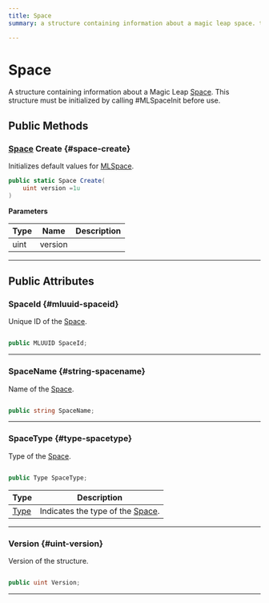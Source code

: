 ```yaml
---
title: Space
summary: a structure containing information about a magic leap space. this structure must be initialized by calling #mlspaceinit before use. 

---
```


# Space




A structure containing information about a Magic Leap [Space](/versioned_docs/version-14-Jun-2023/unity-api/api/UnityEngine.XR.MagicLeap/MLSpace/UnityEngine.XR.MagicLeap.MLSpace.Space.md). This structure must be initialized by calling #MLSpaceInit before use.   





## Public Methods

### [Space](/versioned_docs/version-14-Jun-2023/unity-api/api/UnityEngine.XR.MagicLeap/MLSpace/UnityEngine.XR.MagicLeap.MLSpace.Space.md) Create {#space-create}

Initializes default values for [MLSpace](/versioned_docs/version-14-Jun-2023/unity-api/api/UnityEngine.XR.MagicLeap/MLSpace/UnityEngine.XR.MagicLeap.MLSpace.md). 

```csharp
public static Space Create(
    uint version =1u
)
```


**Parameters**

| Type | Name  | Description  | 
|--|--|--|
| uint |version||






-----------

## Public Attributes

### SpaceId {#mluuid-spaceid}

Unique ID of the [Space](/versioned_docs/version-14-Jun-2023/unity-api/api/UnityEngine.XR.MagicLeap/MLSpace/UnityEngine.XR.MagicLeap.MLSpace.Space.md). 

```csharp

public MLUUID SpaceId;

```






-----------

### SpaceName {#string-spacename}

Name of the [Space](/versioned_docs/version-14-Jun-2023/unity-api/api/UnityEngine.XR.MagicLeap/MLSpace/UnityEngine.XR.MagicLeap.MLSpace.Space.md). 

```csharp

public string SpaceName;

```






-----------

### SpaceType {#type-spacetype}

Type of the [Space](/versioned_docs/version-14-Jun-2023/unity-api/api/UnityEngine.XR.MagicLeap/MLSpace/UnityEngine.XR.MagicLeap.MLSpace.Space.md). 

```csharp

public Type SpaceType;

```

| Type | Description  | 
|--|--|
| [Type](/versioned_docs/version-14-Jun-2023/unity-api/api/UnityEngine.XR.MagicLeap/MLSpace/UnityEngine.XR.MagicLeap.MLSpace.md#enums-type) | Indicates the type of the [Space](/versioned_docs/version-14-Jun-2023/unity-api/api/UnityEngine.XR.MagicLeap/MLSpace/UnityEngine.XR.MagicLeap.MLSpace.Space.md).  |





-----------

### Version {#uint-version}

Version of the structure. 

```csharp

public uint Version;

```






-----------


